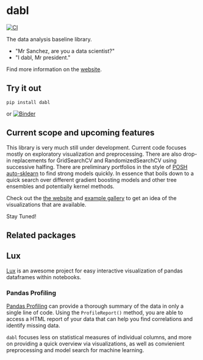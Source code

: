 # dabl

[![CI](https://github.com/dabl/dabl/actions/workflows/ci.yml/badge.svg)](https://github.com/dabl/dabl/actions/workflows/ci.yml)

The data analysis baseline library.

- "Mr Sanchez, are you a data scientist?"
- "I dabl, Mr president."

Find more information on the [website](https://dabl.github.io/).

## Try it out

```
pip install dabl
```

or [![Binder](https://mybinder.org/badge_logo.svg)](https://mybinder.org/v2/gh/dabl/dabl/main)

## Current scope and upcoming features
This library is very much still under development. Current code focuses mostly on exploratory visualization and preprocessing.
There are also drop-in replacements for GridSearchCV and RandomizedSearchCV using successive halfing.
There are preliminary portfolios in the style of
[POSH
auto-sklearn](https://ml.informatik.uni-freiburg.de/papers/18-AUTOML-AutoChallenge.pdf)
to find strong models quickly.  In essence that boils down to a quick search
over different gradient boosting models and other tree ensembles and
potentially kernel methods.

Check out the [the website](https://dabl.github.io/dev/) and [example gallery](https://dabl.github.io/0.1.9/auto_examples/index.html) to get an idea of the visualizations that are available.

Stay Tuned!

## Related packages

## Lux
[Lux](https://github.com/lux-org/lux) is an awesome project for easy interactive visualization of pandas dataframes within notebooks.

### Pandas Profiling
[Pandas Profiling](https://github.com/pandas-profiling/pandas-profiling) can
provide a thorough summary of the data in only a single line of code. Using the
```ProfileReport()``` method, you are able to access a HTML report of your data
that can help you find correlations and identify missing data.

`dabl` focuses less on statistical measures of individual columns, and more on
providing a quick overview via visualizations, as well as convienient
preprocessing and model search for machine learning.
